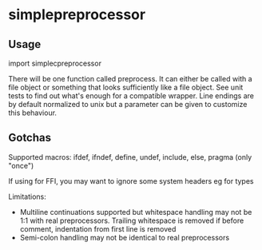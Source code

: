 # simplepreprocessor

Usage
---------

import simplecpreprocessor

There will be one function called preprocess. It can either be called with a file object or
something that looks sufficiently like a file object. See unit tests to find out what's enough
for a compatible wrapper.
Line endings are by default normalized to unix but a parameter can be given to customize this
behaviour.

Gotchas
---------

Supported macros: ifdef, ifndef, define, undef, include, else,
pragma (only "once")

If using for FFI, you may want to ignore some system headers eg for types

Limitations:
 * Multiline continuations supported but whitespace handling may not be 1:1
   with real preprocessors. Trailing whitespace is removed if before comment,
   indentation from first line is removed
 * Semi-colon handling may not be identical to real preprocessors